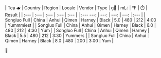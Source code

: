 | Tea 🫖 | Country | Region | Locale | Vendor | Type | g🍃 | mL💧 | °F | ⏱️ | Result | 
| :--- | :--- | :--- | :--- | :--- | | :---  ---: |  ---: |  ---: |  ---: | :--- |
| Songluo Full | China | Anhui | Qimen | Harney | Black | 5.0 | 480 | 212 | 4:00 | Yummmiest | 
| Songluo Full | China | Anhui | Qimen | Harney | Black | 6.0 | 480 | 212 | 4:30 | Yum |
| Songluo Full | China | Anhui | Qimen | Harney | Black | 5.5 | 480 | 212 | 3:30 | Yummers |
| Songluo Full | China | Anhui | Qimen | Harney | Black | 8.0 | 480 | 200 | 3:00 | Yum |

🌱
